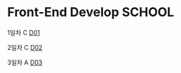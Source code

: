 # Front-End Develop SCHOOL

1일차 C
[D01](Class/D01(160614)/README.md)

2일차 C
[D02](Class/D02(160615)/README.md)
 
3일차 A
[D03](Assignment/D03(160616)/README.md)
